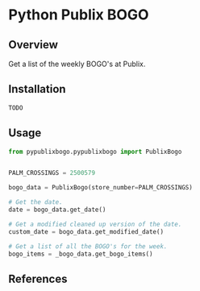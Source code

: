 # Python Publix BOGO

## Overview

Get a list of the weekly BOGO's at Publix.

## Installation

```bash
TODO
```

## Usage

```python
from pypublixbogo.pypublixbogo import PublixBogo


PALM_CROSSINGS = 2500579

bogo_data = PublixBogo(store_number=PALM_CROSSINGS)

# Get the date.
date = bogo_data.get_date()

# Get a modified cleaned up version of the date.
custom_date = bogo_data.get_modified_date()

# Get a list of all the BOGO's for the week.
bogo_items = _bogo_data.get_bogo_items()

```

## References
